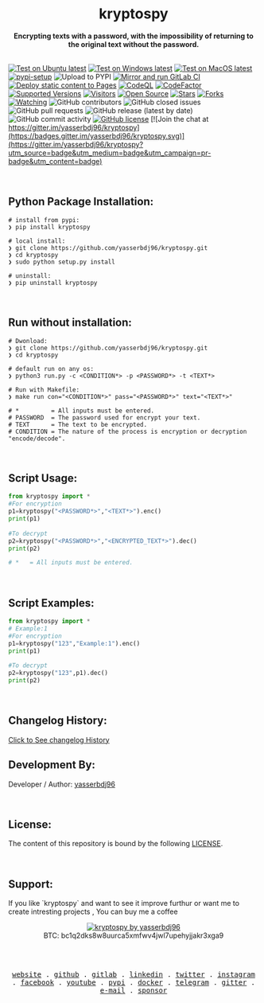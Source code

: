 <div align="center">
  <h1>kryptospy</h1>
  <strong>Encrypting texts with a password, with the impossibility of returning to the original text without the password.</strong>
  <br><br>
</div>

[![Test on Ubuntu latest](https://github.com/yasserbdj96/kryptospy/actions/workflows/python-app-on-linux.yml/badge.svg)](https://github.com/yasserbdj96/kryptospy/actions/workflows/python-app-on-linux.yml)
[![Test on Windows latest](https://github.com/yasserbdj96/kryptospy/actions/workflows/python-app-on-win.yml/badge.svg)](https://github.com/yasserbdj96/kryptospy/actions/workflows/python-app-on-win.yml)
[![Test on MacOS latest](https://github.com/yasserbdj96/kryptospy/actions/workflows/python-app-on-mac.yml/badge.svg)](https://github.com/yasserbdj96/kryptospy/actions/workflows/python-app-on-mac.yml)
[![pypi-setup](https://github.com/yasserbdj96/kryptospy/actions/workflows/pypi-setup.yml/badge.svg)](https://github.com/yasserbdj96/kryptospy/actions/workflows/pypi-setup.yml)
![Upload to PYPI](https://github.com/yasserbdj96/kryptospy/actions/workflows/pipup.yml/badge.svg)
[![Mirror and run GitLab CI](https://github.com/yasserbdj96/kryptospy/actions/workflows/push-gitLab.yml/badge.svg)](https://github.com/yasserbdj96/kryptospy/actions/workflows/push-gitLab.yml)
[![Deploy static content to Pages](https://github.com/yasserbdj96/kryptospy/actions/workflows/pages.yml/badge.svg)](https://github.com/yasserbdj96/kryptospy/actions/workflows/pages.yml)
[![CodeQL](https://github.com/yasserbdj96/kryptospy/actions/workflows/codeql-analysis.yml/badge.svg)](https://github.com/yasserbdj96/kryptospy/actions/workflows/codeql-analysis.yml)
[![CodeFactor](https://www.codefactor.io/repository/github/yasserbdj96/kryptospy/badge)](https://www.codefactor.io/repository/github/yasserbdj96/kryptospy)
[![Supported Versions](https://img.shields.io/pypi/pyversions/kryptospy.svg)](https://pypi.org/project/kryptospy) 
[![Visitors](https://visitor-badge.laobi.icu/badge?page_id=yasserbdj96.kryptospy&format=true)](https://github.com/yasserbdj96/kryptospy)
[![Open Source](https://img.shields.io/badge/Open%20Source-%E2%99%A5-red)](https://github.com/yasserbdj96/kryptospy)
[![Stars](https://img.shields.io/github/stars/yasserbdj96/kryptospy?color=red)](https://github.com/yasserbdj96/kryptospy)
[![Forks](https://img.shields.io/github/forks/yasserbdj96/kryptospy?color=red)](https://github.com/yasserbdj96/kryptospy)
[![Watching](https://img.shields.io/github/watchers/yasserbdj96/kryptospy?label=Watchers&color=red&style=flat-square)](https://github.com/yasserbdj96/kryptospy)
![GitHub contributors](https://img.shields.io/github/contributors/yasserbdj96/kryptospy)
![GitHub closed issues](https://img.shields.io/github/issues-closed/yasserbdj96/kryptospy)
![GitHub pull requests](https://img.shields.io/github/issues-pr-raw/yasserbdj96/kryptospy)
![GitHub release (latest by date)](https://img.shields.io/github/v/release/yasserbdj96/kryptospy)
![GitHub commit activity](https://img.shields.io/github/commit-activity/m/yasserbdj96/kryptospy)
[![GitHub license](https://img.shields.io/github/license/yasserbdj96/kryptospy)](https://github.com/yasserbdj96/kryptospy)
[![Join the chat at https://gitter.im/yasserbdj96/kryptospy](https://badges.gitter.im/yasserbdj96/kryptospy.svg)](https://gitter.im/yasserbdj96/kryptospy?utm_source=badge&utm_medium=badge&utm_campaign=pr-badge&utm_content=badge)

<br>
<h2>Python Package Installation:</h2>

```
# install from pypi:
❯ pip install kryptospy

# local install:
❯ git clone https://github.com/yasserbdj96/kryptospy.git
❯ cd kryptospy
❯ sudo python setup.py install

# uninstall:
❯ pip uninstall kryptospy
```

<br>
<h2>Run without installation:</h2>

```
# Dwonload:
❯ git clone https://github.com/yasserbdj96/kryptospy.git
❯ cd kryptospy

# default run on any os:
❯ python3 run.py -c <CONDITION*> -p <PASSWORD*> -t <TEXT*>

# Run with Makefile:
❯ make run con="<CONDITION*>" pass="<PASSWORD*>" text="<TEXT*>"

# *         = All inputs must be entered.
# PASSWORD  = The password used for encrypt your text.
# TEXT      = The text to be encrypted.
# CONDITION = The nature of the process is encryption or decryption "encode/decode".
```

<br>
<h2>Script Usage:</h2>

```python
from kryptospy import *
#For encryption
p1=kryptospy("<PASSWORD*>","<TEXT*>").enc()
print(p1)
    
#To decrypt
p2=kryptospy("<PASSWORD*>","<ENCRYPTED_TEXT*>").dec()
print(p2)

# *   = All inputs must be entered.

```

<br>
<h2>Script Examples:</h2>

```python
from kryptospy import *
# Example:1
#For encryption
p1=kryptospy("123","Example:1").enc()
print(p1)
    
#To decrypt
p2=kryptospy("123",p1).dec()
print(p2)

```

<br>
<h2>Changelog History:</h2>
<a href="https://raw.githubusercontent.com/yasserbdj96/kryptospy/main/CHANGELOG">Click to See changelog History</a>


<br>
<h2>Development By:</h2>

Developer / Author: [yasserbdj96](https://github.com/yasserbdj96)

<br>
<h2>License:</h2>
<p>The content of this repository is bound by the following <a href="https://raw.githubusercontent.com/yasserbdj96/kryptospy/main/LICENSE">LICENSE</a>.</p>

<br>
<h2>Support:</h2>
<p>If you like `kryptospy` and want to see it improve furthur or want me to create intresting projects , You can buy me a coffee </p>
<div align="center">
    <a href="https://ko-fi.com/yasserbdj96">
        <img src="https://ko-fi.com/img/githubbutton_sm.svg" alt="kryptospy by yasserbdj96">
    </a><br>
    BTC: bc1q2dks8w8uurca5xmfwv4jwl7upehyjjakr3xga9<br>
</div>

<br><br>

<p align="center">
  <samp>
    <a href="https://yasserbdj96.github.io/">website</a> .
    <a href="https://github.com/yasserbdj96">github</a> .
    <a href="https://gitlab.com/yasserbdj96">gitlab</a> .
    <a href="https://www.linkedin.com/in/yasserbdj96">linkedin</a> .
    <a href="https://twitter.com/yasserbdj96">twitter</a> .
    <a href="https://instagram.com/yasserbdj96">instagram</a> .
    <a href="https://www.facebook.com/yasserbdj96">facebook</a> .
    <a href="https://www.youtube.com/@yasserbdj96">youtube</a> .
    <a href="https://pypi.org/user/yasserbdj96">pypi</a> .
    <a href="https://hub.docker.com/u/yasserbdj96">docker</a> .
    <a href="https://t.me/yasserbdj96">telegram</a> .
    <a href="https://gitter.im/yasserbdj96/yasserbdj96">gitter</a> .
    <a href="mailto:yasser.bdj96@gmail.com">e-mail</a> .
    <a href="https://ko-fi.com/yasserbdj96">sponsor</a>
  </samp>
</p>
